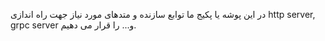 در این پوشه یا پکیج ما توابع سازنده و متدهای مورد نیاز جهت راه اندازی http server, grpc server و... را قرار می دهیم.